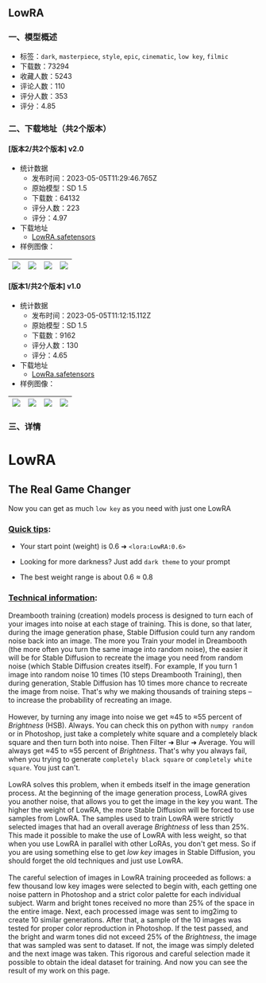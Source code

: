 ## LowRA
### 一、模型概述

- 标签：`dark`, `masterpiece`, `style`, `epic`, `cinematic`, `low key`, `filmic`
- 下载数：73294
- 收藏人数：5243
- 评论人数：110
- 评分人数：353
- 评分：4.85

### 二、下载地址（共2个版本）

#### [版本2/共2个版本] v2.0

- 统计数据
  - 发布时间：2023-05-05T11:29:46.765Z
  - 原始模型：SD 1.5
  - 下载数：64132
  - 评分人数：223
  - 评分：4.97
- 下载地址
  - [LowRA.safetensors](https://civitai.com/api/download/models/63006)
- 样例图像：

| <img src="https://image.civitai.com/xG1nkqKTMzGDvpLrqFT7WA/fa545fa5-10ca-4b41-8ca0-f91dab227816/width=450/693804.jpeg" /> | <img src="https://image.civitai.com/xG1nkqKTMzGDvpLrqFT7WA/4f29cc2c-d1de-48ee-a31e-7858a823635b/width=450/693802.jpeg" /> | <img src="https://image.civitai.com/xG1nkqKTMzGDvpLrqFT7WA/82e73369-a723-456c-869f-07e9abd48a19/width=450/693803.jpeg" /> | <img src="https://image.civitai.com/xG1nkqKTMzGDvpLrqFT7WA/33e89d0c-2fee-4a34-9ff7-eea8f9f0e1a9/width=450/693801.jpeg" /> |
| ---- | ---- | ---- | ---- |

#### [版本1/共2个版本] v1.0

- 统计数据
  - 发布时间：2023-05-05T11:12:15.112Z
  - 原始模型：SD 1.5
  - 下载数：9162
  - 评分人数：130
  - 评分：4.65
- 下载地址
  - [LowRa.safetensors](https://civitai.com/api/download/models/52753)
- 样例图像：

| <img src="https://image.civitai.com/xG1nkqKTMzGDvpLrqFT7WA/2a5c8ec7-515d-4e93-9c56-6f07ad58cb00/width=450/569206.jpeg" /> | <img src="https://image.civitai.com/xG1nkqKTMzGDvpLrqFT7WA/315d8c2a-cff8-4205-45e9-739d4b4ee600/width=450/569212.jpeg" /> | <img src="https://image.civitai.com/xG1nkqKTMzGDvpLrqFT7WA/e0c1bc89-a456-4a8b-c18d-7c112065ed00/width=450/569205.jpeg" /> | <img src="https://image.civitai.com/xG1nkqKTMzGDvpLrqFT7WA/2a34aa31-ca8b-4d23-e161-ffb6320b3000/width=450/596638.jpeg" /> |
| ---- | ---- | ---- | ---- |


### 三、详情
<h1>LowRA</h1><h2>The Real Game Changer</h2><p>Now you can get as much <code>low key</code> as you need with just one LowRA</p><h3><u>Quick tips</u>:</h3><ul><li><p>Your start point (weight) is 0.6 ➜ <code>&lt;lora:LowRA:0.6&gt;</code></p></li><li><p>Looking for more darkness? Just add <code>dark theme</code> to your prompt</p></li><li><p>The best weight range is about 0.6 ≈ 0.8</p></li></ul><h3><u>Technical information</u>:</h3><p>Dreambooth training (creation) models process is designed to turn each of your images into noise at each stage of training. This is done, so that later, during the image generation phase, Stable Diffusion could turn any random noise back into an image. The more you Train your model in Dreambooth (the more often you turn the same image into random noise), the easier it will be for Stable Diffusion to recreate the image you need from random noise (which Stable Diffusion creates itself). For example, If you turn 1 image into random noise 10 times (10 steps Dreambooth Training), then during generation, Stable Diffusion has 10 times more chance to recreate the image from noise. That's why we making thousands of training steps – to increase the probability of recreating an image.<br /><br />However, by turning any image into noise we get ≈45 to ≈55 percent of <em>Brightness</em> (HSB). Always. You can check this on python with <code>numpy random</code> or in Photoshop, just take a completely white square and a completely black square and then turn both into noise. Then Filter ➜ Blur ➜ Average. You will always get ≈45 to ≈55 percent of <em>Brightness</em>. That's why you always fail, when you trying to generate <code>completely black square</code> or <code>completely white square</code>. You just can't.<br /><br />LowRA solves this problem, when it embeds itself in the image generation process. At the beginning of the image generation process, LowRA gives you another noise, that allows you to get the image in the key you want. The higher the weight of LowRA, the more Stable Diffusion will be forced to use samples from LowRA. The samples used to train LowRA were strictly selected images that had an overall average <em>Brightness</em> of less than 25%. This made it possible to make the use of LowRA with less weight, so that when you use LowRA in parallel with other LoRAs, you don't get mess. So if you are using something else to get <em>low key</em> images in Stable Diffusion, you should forget the old techniques and just use LowRA.<br /><br />The careful selection of images in LowRA training proceeded as follows: a few thousand low key images were selected to begin with, each getting one noise pattern in Photoshop and a strict color palette for each individual subject. Warm and bright tones received no more than 25% of the space in the entire image. Next, each processed image was sent to img2img to create 10 similar generations. After that, a sample of the 10 images was tested for proper color reproduction in Photoshop. If the test passed, and the bright and warm tones did not exceed 25% of the <em>Brightness</em>, the image that was sampled was sent to dataset. If not, the image was simply deleted and the next image was taken. This rigorous and careful selection made it possible to obtain the ideal dataset for training. And now you can see the result of my work on this page.</p>